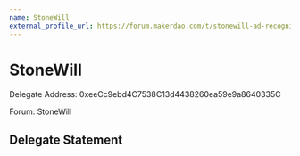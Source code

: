 ```yaml
---
name: StoneWill
external_profile_url: https://forum.makerdao.com/t/stonewill-ad-recognition-submission/23782
---
```


# StoneWill
Delegate Address: 0xeeCc9ebd4C7538C13d4438260ea59e9a8640335C

Forum: StoneWill

## Delegate Statement
